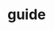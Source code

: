 # guide
<script setup>
import hello from '../.vitepress/theme/components/hello.vue'
</script>

<hello />